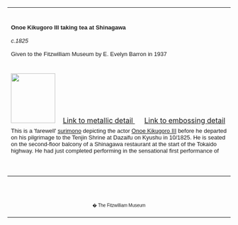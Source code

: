 <html>

<head>

<title>Info</title>
</head>



<div align="center">
  <center>
  <table border="0" width="100%" cellpadding="0" cellspacing="4" height="331">
    <tr>
      <td width="100%" height="35">
      </td>
    </tr>
    <tr>
      <td width="100%" height="30">
      <font FACE="Arial"><font size="2"><b>Onoe Kikugoro III taking tea at
      Shinagawa<br>
      <br>
      </b><i>c.1825<br>
      </i><br>
      Given to the Fitzwilliam Museum by E. Evelyn Barron in 1937</font></font>
      </td>
    </tr>
    <tr>
      <td width="100%" height="30">
      </td>
    </tr>
    <tr>
      <td width="100%" height="30">
      <a href="KUN/kunp491.htm"><img border="0" src="P.491-1937_small.jpg" width="100" height="112"></a>&nbsp;&nbsp;&nbsp;
      <a href="KUN/kunp491detail.htm">Link
      to metallic detail&nbsp;</a>&nbsp;&nbsp;&nbsp;&nbsp; <a href="KUN/kunp491detail2b.htm">Link to
      embossing detail</a>
      </td>
    </tr>
    <tr>
      <td width="100%" height="30">
      <font FACE="Arial" SIZE="2">This is a 'farewell' <a href="textP.htm"> surimono</a><i> </i>depicting
      the actor <a href="Group16pt3.htm"> Onoe Kikugoro III</a> before he departed on his pilgrimage to the
      Tenjin Shrine at Dazaifu on Kyushu in 10/1825. He is seated on the
      second-floor balcony of a Shinagawa restaurant at the start of the
      Tokaido highway. He had just completed performing in the sensational
      first performance of the most famous of Kabuki ghost plays, <i>Tokaido
      Yotsuya kaidan</i>, which had been written for him by Tsuruya Nanboku IV.
      Kikugoro achieved great fame for using a series of astonishing
      costume-changing devices in order to perform three central roles.
      <p>Kikugoro's acting crest (<i><a href="textD.htm">mon</a></i>) appears on the sleeves of his
      robe. The plum-blossom (<i>gyoyo-giku</i>) pattern was also a personal
      motif of Kikugoro, whose poetry name was Baiko ('Plum luck'). Plum was
      also associated with the Tenjin Shrine. The bat-motif on the waitress's
      kimono is a symbol of good luck. The turtle motif on the railing may be
      the mark of the <i>kyoka</i> poetry club that commissioned the print.</font>
      </td>
    </tr>
    <tr>
      <td width="100%" height="30">
      </td>
    </tr>
  </table>
  </center>
</div>
<p>&nbsp;</p>
<div align="center">
  <center>
  <table border="0" cellpadding="0" width="100%" cellspacing="4">
    <tr>
      <td width="26%">
        <p align="center"><br>
        <br>
        <font FACE="Arial" size="1">� The Fitzwilliam Museum</font></p>
      </td>
    </tr>
  </table>
  </center>
</div>
</body>
</html>
